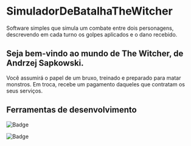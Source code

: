 # SimuladorDeBatalhaTheWitcher #
Software simples que simula um combate entre dois personagens, descrevendo em cada turno os golpes aplicados e o dano recebido.


## Seja bem-vindo ao mundo de The Witcher, de Andrzej Sapkowski. ##


Você assumirá o papel de um bruxo, treinado e preparado para matar monstros. Em troca, recebe um pagamento daqueles que contratam os seus serviços.

## Ferramentas de desenvolvimento ##
![Badge](https://img.shields.io/static/v1?label=VS-Code&message=Editor/IDE&color=blue&style=plastic&logo=csharp)

![Badge](https://img.shields.io/static/v1?label=CSharp&message=Linguagem&color=sucess&style=plastic&logo=CSharp)




